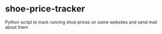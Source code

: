 # shoe-price-tracker
Python script to track running shoe prices on some websites and send mail about them

